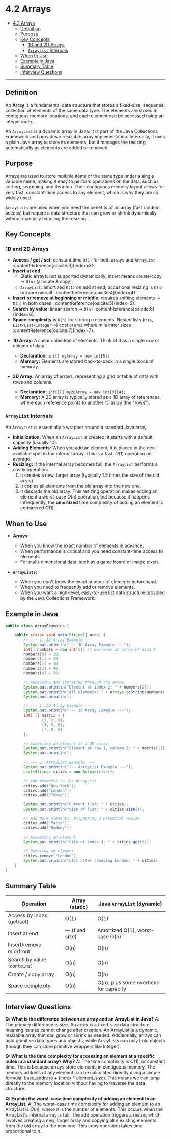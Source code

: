 # 4.2 Arrays

<!-- TOC -->
* [4.2 Arrays](#42-arrays)
  * [Definition](#definition)
  * [Purpose](#purpose)
  * [Key Concepts](#key-concepts)
    * [1D and 2D Arrays](#1d-and-2d-arrays)
    * [`ArrayList` Internals](#arraylist-internals)
  * [When to Use](#when-to-use)
  * [Example in Java](#example-in-java)
  * [Summary Table](#summary-table)
  * [Interview Questions](#interview-questions)
<!-- TOC -->

---

## Definition

An **Array** is a fundamental data structure that stores a fixed-size, sequential collection of elements of the same
data type. The elements are stored in contiguous memory locations, and each element can be accessed using an integer
index.

An `ArrayList` is a dynamic array in Java. It is part of the Java Collections Framework and provides a resizable array
implementation. Internally, it uses a plain Java array to store its elements, but it manages the resizing automatically
as elements are added or removed.

## Purpose

Arrays are used to store multiple items of the same type under a single variable name, making it easy to perform
operations on the data, such as sorting, searching, and iteration. Their contiguous memory layout allows for very fast,
constant-time access to any element, which is why they are so widely used.

`ArrayLists` are used when you need the benefits of an array (fast random access) but require a data structure that can
grow or shrink dynamically without manually handling the resizing.

## Key Concepts

### 1D and 2D Arrays

- **Access / get / set**: constant time `O(1)` for both arrays and `ArrayList` :contentReference[oaicite:3]{index=3}.
- **Insert at end**:
    - Static arrays: not supported dynamically; insert means create/copy → `O(n)` (allocate & copy).
    - `ArrayList`: amortized `O(1)` on add at end; occasional resizing is `O(n)` but rare overall :
      contentReference[oaicite:4]{index=4}.
- **Insert or remove at beginning or middle**: requires shifting elements → `O(n)` in both cases :
  contentReference[oaicite:5]{index=5}.
- **Search by value**: linear search → `O(n)` :contentReference[oaicite:6]{index=6}.
- **Space complexity** is `O(n)` for storing n elements. Nested lists (e.g., `List<List<Integer>>`) cost `O(n*m)` where
  m is inner sizes :contentReference[oaicite:7]{index=7}.

* **1D Array:** A linear collection of elements. Think of it as a single row or column of data.
    * **Declaration:** `int[] myArray = new int[5];`
    * **Memory:** Elements are stored back-to-back in a single block of memory.

* **2D Array:** An array of arrays, representing a grid or table of data with rows and columns.
    * **Declaration:** `int[][] my2DArray = new int[3][4];`
    * **Memory:** A 2D array is typically stored as a 1D array of references, where each reference points to another 1D
      array (the "rows").

### `ArrayList` Internals

An `ArrayList` is essentially a wrapper around a standard Java array.

* **Initialization:** When an `ArrayList` is created, it starts with a default capacity (usually 10).
* **Adding Elements:** When you add an element, it is placed in the next available spot in the internal array. This is a
  fast, $O(1)$ operation on average.
* **Resizing:** If the internal array becomes full, the `ArrayList` performs a costly operation:
    1. It creates a new, larger array (typically 1.5 times the size of the old array).
    2. It copies all elements from the old array into the new one.
    3. It discards the old array.
       This resizing operation makes adding an element a worst-case $O(n)$ operation, but because it happens
       infrequently, the **amortized** time complexity of adding an element is considered $O(1)$.

## When to Use

* **Arrays:**
    * When you know the exact number of elements in advance.
    * When performance is critical and you need constant-time access to elements.
    * For multi-dimensional data, such as a game board or image pixels.

* **`ArrayLists`:**
    * When you don't know the exact number of elements beforehand.
    * When you need to frequently add or remove elements.
    * When you want a high-level, easy-to-use list data structure provided by the Java Collections Framework.

## Example in Java

```java
public class ArrayExamples {

    public static void main(String[] args) {
        // --- 1. 1D Array Example ---
        System.out.println("--- 1D Array Example ---");
        int[] numbers = new int[5]; // Declares an array of size 5
        numbers[0] = 10;
        numbers[1] = 20;
        numbers[2] = 30;
        numbers[3] = 40;
        numbers[4] = 50;

        // Accessing and iterating through the array
        System.out.println("Element at index 2: " + numbers[2]);
        System.out.println("All elements: " + Arrays.toString(numbers));
        System.out.println();

        // --- 2. 2D Array Example ---
        System.out.println("--- 2D Array Example ---");
        int[][] matrix = {
                {1, 2, 3},
                {4, 5, 6},
                {7, 8, 9}
        };

        // Accessing an element in a 2D array
        System.out.println("Element at row 1, column 2: " + matrix[1][2]); // 6
        System.out.println();

        // --- 3. ArrayList Example ---
        System.out.println("--- ArrayList Example ---");
        List<String> cities = new ArrayList<>();

        // Add elements to the ArrayList
        cities.add("New York");
        cities.add("London");
        cities.add("Tokyo");

        System.out.println("Current list: " + cities);
        System.out.println("Size of list: " + cities.size());

        // Add more elements, triggering a potential resize
        cities.add("Paris");
        cities.add("Sydney");

        // Accessing an element
        System.out.println("City at index 3: " + cities.get(3));

        // Removing an element
        cities.remove("London");
        System.out.println("List after removing London: " + cities);
    }
}
```

## Summary Table

| Operation                    | Array (static) | Java `ArrayList` (dynamic)            |
|------------------------------|----------------|---------------------------------------|
| Access by index (get/set)    | O(1)           | O(1)                                  |
| Insert at end                | — (fixed size) | Amortized O(1), worst-case O(n)       |
| Insert/remove mid/front      | O(n)           | O(n)                                  |
| Search by value (`contains`) | O(n)           | O(n)                                  |
| Create / copy array          | O(n)           | O(n)                                  |
| Space complexity             | O(n)           | O(n), plus some overhead for capacity |

## Interview Questions

**Q: What is the difference between an array and an ArrayList in Java?**
A: The primary difference is size. An array is a fixed-size data structure, meaning its size cannot change after
creation. An ArrayList is a dynamic, resizable array that can grow or shrink as needed. Additionally, arrays can hold
primitive data types and objects, while ArrayLists can only hold objects (though they can store primitive wrappers like
Integer).

**Q: What is the time complexity for accessing an element at a specific index in a standard array? Why?**
A: The time complexity is $O(1)$, or constant time. This is because arrays store elements in contiguous memory. The
memory address of any element can be calculated directly using a simple formula: base_address + (index * element_size).
This means we can jump directly to the memory location without having to traverse the data structure.

**Q: Explain the worst-case time complexity of adding an element to an ArrayList.**
A: The worst-case time complexity for adding an element to an ArrayList is $O(n)$, where n is the number of elements.
This occurs when the ArrayList's internal array is full. The add operation triggers a resize, which involves creating a
new, larger array and copying all n existing elements from the old array to the new one. This copy operation takes time
proportional to n.